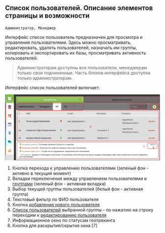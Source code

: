 ## Список пользователей. Описание элементов страницы и возможности

`Администратор, Менеджер`

Интерфейс список пользователь предназначен для просмотра и управления пользователями.
Здесь можно просматривать, редактировать, удалять пользователей, назначать им группы, копировать и экспортировать их базы, просматривать активность пользователей.

> Администраторам доступны все пользователи, менеджерам только свои подчиненные.
Часть блоков интерфейса доступна только администраторам.

Интерфейс список пользователей включает:

![](../images/accounts-user.png)

1. Кнопка перехода к управлению пользователями (зеленый фон - активно в текущий момент)
2. Вкладки переключения между управлением пользователями и [группами](accounts-group.md) (зеленый фон - активная вкладка)
3. Выбор текущей группы пользователей (белый фон - активная группа)
4. Текстовый фильтр по ФИО пользователя
5. Кнопка [добавления нового пользователя](accounts-user-add.md)
6. [Список пользователей](accounts-user-fields.md) выбранной группы - по нажатию на строку переходим к [редактированию пользователя](accounts-user-edit.md)
7. Информационное окно по статусам геотрекинга
8. Кнопка для раскрытия/скрытия окна [7]
